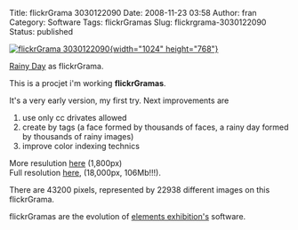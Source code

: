 Title: flickrGrama 3030122090
Date: 2008-11-23 03:58
Author: fran
Category: Software
Tags: flickrGramas
Slug: flickrgrama-3030122090
Status: published

[![flickrGrama 3030122090](http://fransimo.info/wp-content/uploads/2008/11/3049300655_461362df67_b.jpg){width="1024" height="768"}](http://www.flickr.com/photos/fransimo/3049300655/ "flickrGrama 3030122090 por Fran Simó, en Flickr")

[Rainy Day](http://www.flickr.com/photos/summerfeelings/3030122090/) as flickrGrama.

This is a procjet i'm working **flickrGramas**.

It's a very early version, my first try. Next improvements are  
1) use only cc drivates allowed  
2) create by tags (a face formed by thousands of faces, a rainy day formed by thousands of rainy images)  
3) improve color indexing technics

More resulution [here](http://fransimo.info/wp-content/uploads/2008/11/3049300655_8ca88c85b5_o.jpg) (1,800px)  
Full resolution [here](http://entregas.fransimo.info/flickrGramas/3030122090/fG_3030122090_ps.jpg), (18,000px, 106Mb!!!).

There are 43200 pixels, represented by 22938 different images on this flickrGrama.

flickrGramas are the evolution of [elements exhibition's](http://elements-barcelona.com/) software.
